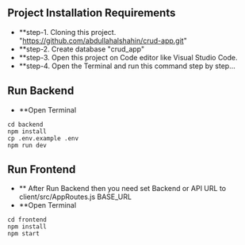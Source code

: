 ## Project Installation Requirements

- **step-1. Cloning this project. "https://github.com/abdullahalshahin/crud-app.git"
- **step-2. Create database "crud_app"
- **step-3. Open this project on Code editor like Visual Studio Code.
- **step-4. Open the Terminal and run this command step by step...

## Run Backend
- **Open Terminal
```
cd backend
npm install
cp .env.example .env
npm run dev
```

## Run Frontend
- ** After Run Backend then you need set Backend or API URL to client/src/AppRoutes.js BASE_URL
- **Open Terminal
```
cd frontend
npm install
npm start
```
